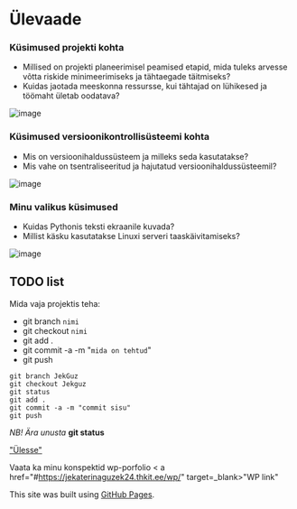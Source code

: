 # Ülevaade
<a name="readme-top"></a>
### Küsimused projekti kohta
* Millised on projekti planeerimisel peamised etapid, mida tuleks arvesse võtta riskide minimeerimiseks ja tähtaegade täitmiseks?
* Kuidas jaotada meeskonna ressursse, kui tähtajad on lühikesed ja töömaht ületab oodatava?

![image](https://github.com/user-attachments/assets/5809b742-5eb4-4d0e-8b6c-d955d74d4475)

### Küsimused versioonikontrollisüsteemi kohta
* Mis on versioonihaldussüsteem ja milleks seda kasutatakse?
* Mis vahe on tsentraliseeritud ja hajutatud versioonihaldussüsteemil?

![image](https://github.com/user-attachments/assets/182a37f4-4f87-41c6-b18a-183e6d375e8e)

### Minu valikus küsimused
* Kuidas Pythonis teksti ekraanile kuvada?
* Millist käsku kasutatakse Linuxi serveri taaskäivitamiseks?

![image](https://github.com/user-attachments/assets/e7ddc80c-a3ec-4984-991b-1515595938fd)

## TODO list
Mida vaja projektis teha:
* git branch `nimi`
* git checkout `nimi`
* git add .
* git commit -a -m "`mida on tehtud`"
* git push
```
git branch JekGuz
git checkout Jekguz
git status
git add .
git commit -a -m "commit sisu"
git push
```
*NB! Ära unusta* **git status** 


<a href="#readme-top">"Ülesse"</a>

Vaata ka minu konspektid wp-porfolio
< a href="#https://jekaterinaguzek24.thkit.ee/wp/" target=_blank>"WP link"</a>

This site was built using [GitHub Pages](https://pages.github.com/).
